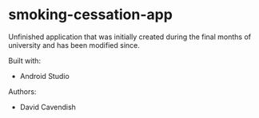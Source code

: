 # smoking-cessation-app

Unfinished application that was initially created during the final months of university and has been modified since.


Built with:
- Android Studio

Authors:
- David Cavendish
